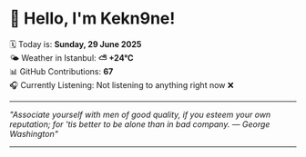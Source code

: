 # 👋 Hello, I'm Kekn9ne!

🗓️ Today is: **Sunday, 29 June 2025**  
🌤️ Weather in Istanbul: **⛅️  +24°C**  
📊 GitHub Contributions: **67**  
🎧 Currently Listening: Not listening to anything right now ❌

---

_"Associate yourself with men of good quality, if you esteem your own reputation; for 'tis better to be alone than in bad company.  — *George Washington*"_

---
